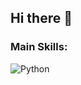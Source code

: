 ## Hi there 👋

<!--
**carloscesar96/carloscesar96** is a ✨ _special_ ✨ repository because its `README.md` (this file) appears on your GitHub profile.

Here are some ideas to get you started:

- 🔭 I’m currently working on ...
- 🌱 I’m currently learning ...
- 👯 I’m looking to collaborate on ...
- 🤔 I’m looking for help with ...
- 💬 Ask me about ...
- 📫 How to reach me: ...
- 😄 Pronouns: ...
- ⚡ Fun fact: ...
-->
### Main Skills:
![Python]([https://www.google.com/imgres?q=python&imgurl=https%3A%2F%2Fi0.wp.com%2Fjunilearning.com%2Fwp-content%2Fuploads%2F2020%2F06%2Fpython-programming-language.webp%3Ffit%3D1920%252C1920%26ssl%3D1&imgrefurl=https%3A%2F%2Fjunilearning.com%2Fblog%2Fguide%2Fwhat-is-python-101-for-students%2F&docid=qRxpxiqPRXCuJM&tbnid=fPDSxZuCSjd-gM&vet=12ahUKEwj96sOOtceMAxW_SjABHf4UIKQQM3oECBYQAA..i&w=1920&h=1920&hcb=2&ved=2ahUKEwj96sOOtceMAxW_SjABHf4UIKQQM3oECBYQAA&](https://www.google.com/imgres?q=python&imgurl=https%3A%2F%2Fupload.wikimedia.org%2Fwikipedia%2Fcommons%2Fthumb%2F0%2F0a%2FPython.svg%2F1200px-Python.svg.png&imgrefurl=https%3A%2F%2Fen.wikiversity.org%2Fwiki%2FPython&docid=k36Oe0TGOvdiNM&tbnid=pxatN1zTVCgD2M&vet=12ahUKEwj96sOOtceMAxW_SjABHf4UIKQQM3oECHEQAA..i&w=1200&h=1200&hcb=2&ved=2ahUKEwj96sOOtceMAxW_SjABHf4UIKQQM3oECHEQAA))
